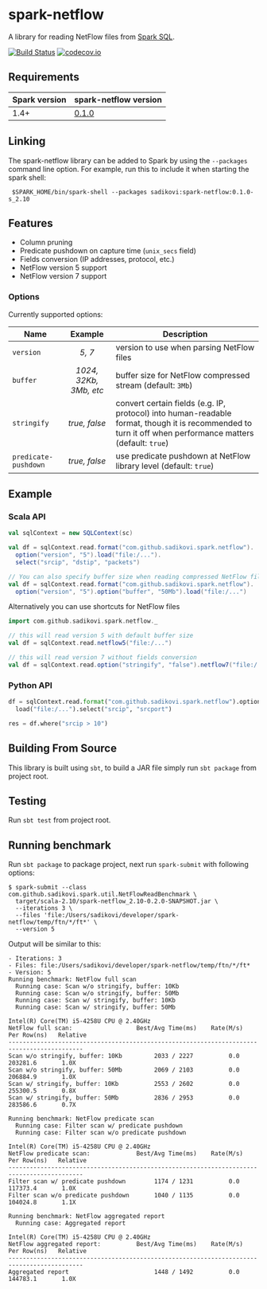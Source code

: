 # spark-netflow
A library for reading NetFlow files from [Spark SQL](http://spark.apache.org/docs/latest/sql-programming-guide.html).

[![Build Status](https://travis-ci.org/sadikovi/spark-netflow.svg?branch=master)](https://travis-ci.org/sadikovi/spark-netflow)
[![codecov.io](https://codecov.io/github/sadikovi/spark-netflow/coverage.svg?branch=master)](https://codecov.io/github/sadikovi/spark-netflow?branch=master)

## Requirements
| Spark version | spark-netflow version |
|---------------|-----------------------|
| 1.4+ | [0.1.0](http://spark-packages.org/package/sadikovi/spark-netflow) |

## Linking
The spark-netflow library can be added to Spark by using the `--packages` command line option. For
example, run this to include it when starting the spark shell:
```shell
 $SPARK_HOME/bin/spark-shell --packages sadikovi:spark-netflow:0.1.0-s_2.10
```

## Features
- Column pruning
- Predicate pushdown on capture time (`unix_secs` field)
- Fields conversion (IP addresses, protocol, etc.)
- NetFlow version 5 support
- NetFlow version 7 support

### Options
Currently supported options:

| Name | Example | Description |
|------|:-------:|-------------|
| `version` | _5, 7_ | version to use when parsing NetFlow files
| `buffer` | _1024, 32Kb, 3Mb, etc_ | buffer size for NetFlow compressed stream (default: `3Mb`)
| `stringify` | _true, false_ | convert certain fields (e.g. IP, protocol) into human-readable format, though it is recommended to turn it off when performance matters (default: `true`)
| `predicate-pushdown` | _true, false_ | use predicate pushdown at NetFlow library level (default: `true`)

## Example

### Scala API
```scala
val sqlContext = new SQLContext(sc)

val df = sqlContext.read.format("com.github.sadikovi.spark.netflow").
  option("version", "5").load("file:/...").
  select("srcip", "dstip", "packets")

// You can also specify buffer size when reading compressed NetFlow files
val df = sqlContext.read.format("com.github.sadikovi.spark.netflow").
  option("version", "5").option("buffer", "50Mb").load("file:/...")
```

Alternatively you can use shortcuts for NetFlow files
```scala
import com.github.sadikovi.spark.netflow._

// this will read version 5 with default buffer size
val df = sqlContext.read.netflow5("file:/...")

// this will read version 7 without fields conversion
val df = sqlContext.read.option("stringify", "false").netflow7("file:/...")
```

### Python API
```python
df = sqlContext.read.format("com.github.sadikovi.spark.netflow").option("version", "5").
  load("file:/...").select("srcip", "srcport")

res = df.where("srcip > 10")
```

## Building From Source
This library is built using `sbt`, to build a JAR file simply run `sbt package` from project root.

## Testing
Run `sbt test` from project root.

## Running benchmark
Run `sbt package` to package project, next run `spark-submit` with following options:
```shell
$ spark-submit --class com.github.sadikovi.spark.util.NetFlowReadBenchmark \
  target/scala-2.10/spark-netflow_2.10-0.2.0-SNAPSHOT.jar \
  --iterations 3 \
  --files 'file:/Users/sadikovi/developer/spark-netflow/temp/ftn/*/ft*' \
  --version 5
```

Output will be similar to this:
```
- Iterations: 3
- Files: file:/Users/sadikovi/developer/spark-netflow/temp/ftn/*/ft*
- Version: 5
Running benchmark: NetFlow full scan
  Running case: Scan w/o stringify, buffer: 10Kb
  Running case: Scan w/o stringify, buffer: 50Mb                                
  Running case: Scan w/ stringify, buffer: 10Kb                                 
  Running case: Scan w/ stringify, buffer: 50Mb                                 

Intel(R) Core(TM) i5-4258U CPU @ 2.40GHz
NetFlow full scan:                  Best/Avg Time(ms)    Rate(M/s)   Per Row(ns)   Relative
-------------------------------------------------------------------------------------------
Scan w/o stringify, buffer: 10Kb         2033 / 2227          0.0      203281.6       1.0X
Scan w/o stringify, buffer: 50Mb         2069 / 2103          0.0      206884.9       1.0X
Scan w/ stringify, buffer: 10Kb          2553 / 2602          0.0      255300.5       0.8X
Scan w/ stringify, buffer: 50Mb          2836 / 2953          0.0      283586.6       0.7X

Running benchmark: NetFlow predicate scan
  Running case: Filter scan w/ predicate pushdown
  Running case: Filter scan w/o predicate pushdown                              

Intel(R) Core(TM) i5-4258U CPU @ 2.40GHz
NetFlow predicate scan:             Best/Avg Time(ms)    Rate(M/s)   Per Row(ns)   Relative
-------------------------------------------------------------------------------------------
Filter scan w/ predicate pushdown        1174 / 1231          0.0      117373.4       1.0X
Filter scan w/o predicate pushdown       1040 / 1135          0.0      104024.8       1.1X

Running benchmark: NetFlow aggregated report
  Running case: Aggregated report

Intel(R) Core(TM) i5-4258U CPU @ 2.40GHz
NetFlow aggregated report:          Best/Avg Time(ms)    Rate(M/s)   Per Row(ns)   Relative
-------------------------------------------------------------------------------------------
Aggregated report                        1448 / 1492          0.0      144783.1       1.0X
```
